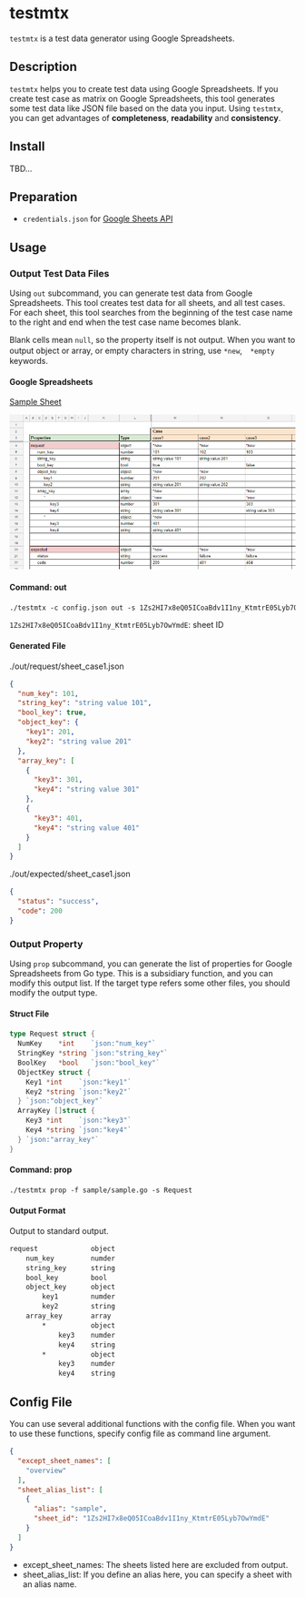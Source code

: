 # testmtx

`testmtx` is a test data generator using Google Spreadsheets.

## Description

`testmtx` helps you to create test data using Google Spreadsheets.
If you create test case as matrix on Google Spreadsheets, this tool generates some test data like JSON file based on the data you input.
Using `testmtx`, you can get advantages of **completeness**, **readability** and **consistency**.

## Install

TBD...

## Preparation

* `credentials.json` for [Google Sheets API](https://developers.google.com/sheets/api/quickstart/go#step_1_turn_on_the)

## Usage

### Output Test Data Files

Using `out` subcommand, you can generate test data from Google Spreadsheets.
This tool creates test data for all sheets, and all test cases.
For each sheet, this tool searches from the beginning of the test case name to the right and end when the test case name becomes blank.

Blank cells mean `null`, so the property itself is not output.
When you want to output object or array, or empty characters in string, use `*new`,　`*empty` keywords.

#### Google Spreadsheets

[Sample Sheet](https://docs.google.com/spreadsheets/d/1Zs2HI7x8eQ05ICoaBdv1I1ny_KtmtrE05Lyb7OwYmdE)

![Sample Sheet](https://github.com/takuoki/testmtx/blob/image/image/sample_sheet.png)

#### Command: out

```txt
./testmtx -c config.json out -s 1Zs2HI7x8eQ05ICoaBdv1I1ny_KtmtrE05Lyb7OwYmdE
```

`1Zs2HI7x8eQ05ICoaBdv1I1ny_KtmtrE05Lyb7OwYmdE`: sheet ID

#### Generated File

./out/request/sheet_case1.json

```json
{
  "num_key": 101,
  "string_key": "string value 101",
  "bool_key": true,
  "object_key": {
    "key1": 201,
    "key2": "string value 201"
  },
  "array_key": [
    {
      "key3": 301,
      "key4": "string value 301"
    },
    {
      "key3": 401,
      "key4": "string value 401"
    }
  ]
}
```

./out/expected/sheet_case1.json

```json
{
  "status": "success",
  "code": 200
}
```

### Output Property

Using `prop` subcommand, you can generate the list of properties for Google Spreadsheets from Go type.
This is a subsidiary function, and you can modify this output list.
If the target type refers some other files, you should modify the output type.

#### Struct File

```go
type Request struct {
  NumKey    *int    `json:"num_key"`
  StringKey *string `json:"string_key"`
  BoolKey   *bool   `json:"bool_key"`
  ObjectKey struct {
    Key1 *int    `json:"key1"`
    Key2 *string `json:"key2"`
  } `json:"object_key"`
  ArrayKey []struct {
    Key3 *int    `json:"key3"`
    Key4 *string `json:"key4"`
  } `json:"array_key"`
}
```

#### Command: prop

```txt
./testmtx prop -f sample/sample.go -s Request
```

#### Output Format

Output to standard output.

```txt
request             object
    num_key         numder
    string_key      string
    bool_key        bool
    object_key      object
        key1        numder
        key2        string
    array_key       array
        *           object
            key3    numder
            key4    string
        *           object
            key3    numder
            key4    string
```

## Config File

You can use several additional functions with the config file.
When you want to use these functions, specify config file as command line argument.

```json
{
  "except_sheet_names": [
    "overview"
  ],
  "sheet_alias_list": [
    {
      "alias": "sample",
      "sheet_id": "1Zs2HI7x8eQ05ICoaBdv1I1ny_KtmtrE05Lyb7OwYmdE"
    }
  ]
}
```

* except_sheet_names: The sheets listed here are excluded from output.
* sheet_alias_list: If you define an alias here, you can specify a sheet with an alias name.
